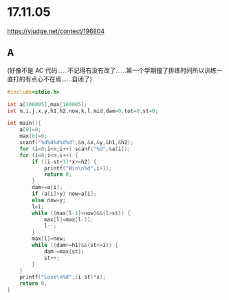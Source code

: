 # 17.11.05

https://vjudge.net/contest/196804

## A

(好像不是 AC 代码……不记得有没有改了……第一个学期撞了排练时间所以训练一直打的有点心不在焉……自闭了)

```cpp
#include<stdio.h>

int a[100005],max[100005];
int n,i,j,x,y,h1,h2,now,k,l,mid,dam=0,tot=0,st=0;

int main(){
	a[0]=0;
	max[0]=0;
	scanf("%d%d%d%d%d",&n,&x,&y,&h1,&h2);
	for (i=0;i<n;i++) scanf("%d",&a[i]);
	for (i=0;i<n;i++) {
		if ((i-st+1)*x>=h2) {
			printf("Win\n%d",i+1);
			return 0;
		}
		dam+=a[i];
		if (a[i]>y) now=a[i];
		else now=y;
		l=i;
		while ((max[l-1]<now)&&(l>st)) {
			max[l]=max[l-1];
			l--;
		}
		max[l]=now;
		while ((dam>=h1)&&(st<=i)) {
			dam-=max[st];
			st++;
		}
	}
	printf("Lose\n%d",(i-st)*x);
	return 0;
}
```

